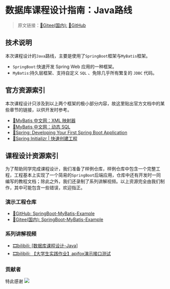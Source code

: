 # 数据库课程设计指南：Java路线
> 原文链接：[📖Gitee(国内):](https://gitee.com/YouSaQVQ/Database_Course_Design_Guide_Java) [📖GitHub](https://github.com/YusJade/Database_Course_Design_Guide_Java)
## 技术说明
本次课程设计的`Java`路线，主要是使用了`SpringBoot`框架与`MyBatis`框架。
- `SpringBoot`:快速开发 Spring Web 应用的一种框架。
- `MyBatis`:持久层框架、支持自定义 `SQL` 、免除几乎所有繁复的 `JDBC` 代码。
## 官方资源索引
本次课程设计只涉及到以上两个框架的极小部分内容，故这里贴出官方文档中的某些章节的链接，以供开发时参考。
- [🍎MyBatis 中文网：XML 映射器](https://mybatis.net.cn/sqlmap-xml.html)
- [🍎MyBatis 中文网：动态 SQL](https://mybatis.net.cn/dynamic-sql.html)
- [🍏Spring: Developing Your First Spring Boot Application](https://docs.spring.io/spring-boot/tutorial/first-application/index.html#getting-started.first-application.code)
- [🍏Spring Initializr | 快速创建工程](https://start.spring.io/;)
## 课程设计资源索引
为了帮助同学完成课程设计，我们准备了样例仓库，样例仓库中包含一个完整工程，工程基本上实现了一个简易的`SpringBoot`后端应用，仓库中还有开发时一同编写的教程文档；除此之外，我们还录制了系列讲解视频。以上资源完全由我们制作，其中可能包含一些错误，欢迎指正。
### 演示工程仓库
- [📖GitHub: SpringBoot-MyBatis-Example](https://github.com/YusJade/SpringBoot-MyBatis-Example)
- [📖Gitee(国内): SpringBoot-MyBatis-Example](https://gitee.com/YouSaQVQ/SpringBoot-MyBatis-Example)

### 系列讲解视频
- [🎞️bilibili: [数据库课程设计-Java]](https://www.bilibili.com/video/BV1VagDenEYU/?spm_id_from=333.999.0.0&vd_source=9470381b8320ec917ae479f2d87ce68a)
- [🎞️bilibili: 【大学生实践作业】apifox演示接口测试](https://www.bilibili.com/video/BV1aVg6eDES3/?spm_id_from=333.1296.top_right_bar_window_default_collection.content.click&vd_source=9470381b8320ec917ae479f2d87ce68a)

### 贡献者
特此感谢
<a href="https://github.com/YusJade/SpringBoot-MyBatis-Example/graphs/contributors">
  <img src="https://contrib.rocks/image?repo=YusJade/SpringBoot-MyBatis-Example&name=true" />
</a>